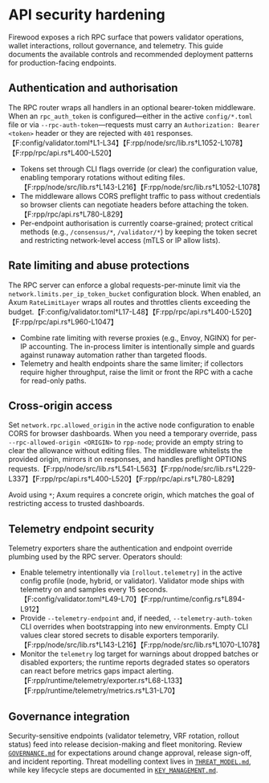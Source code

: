 # API security hardening

Firewood exposes a rich RPC surface that powers validator operations, wallet
interactions, rollout governance, and telemetry. This guide documents the
available controls and recommended deployment patterns for production-facing
endpoints.

## Authentication and authorisation

The RPC router wraps all handlers in an optional bearer-token middleware. When an
`rpc_auth_token` is configured—either in the active `config/*.toml` file or via
`--rpc-auth-token`—requests must carry an `Authorization: Bearer <token>` header
or they are rejected with `401` responses.【F:config/validator.toml†L1-L34】【F:rpp/node/src/lib.rs†L1052-L1078】【F:rpp/rpc/api.rs†L400-L520】

- Tokens set through CLI flags override (or clear) the configuration value,
  enabling temporary rotations without editing files.【F:rpp/node/src/lib.rs†L143-L216】【F:rpp/node/src/lib.rs†L1052-L1078】
- The middleware allows CORS preflight traffic to pass without credentials so
  browser clients can negotiate headers before attaching the token.【F:rpp/rpc/api.rs†L780-L829】
- Per-endpoint authorisation is currently coarse-grained; protect critical
  methods (e.g., `/consensus/*`, `/validator/*`) by keeping the token secret and
  restricting network-level access (mTLS or IP allow lists).

## Rate limiting and abuse protections

The RPC server can enforce a global requests-per-minute limit via the
`network.limits.per_ip_token_bucket` configuration block. When enabled, an Axum
`RateLimitLayer` wraps all routes and throttles clients exceeding the budget.【F:config/validator.toml†L17-L48】【F:rpp/rpc/api.rs†L400-L520】【F:rpp/rpc/api.rs†L960-L1047】

- Combine rate limiting with reverse proxies (e.g., Envoy, NGINX) for per-IP
  accounting. The in-process limiter is intentionally simple and guards against
  runaway automation rather than targeted floods.
- Telemetry and health endpoints share the same limiter; if collectors require
  higher throughput, raise the limit or front the RPC with a cache for read-only
  paths.

## Cross-origin access

Set `network.rpc.allowed_origin` in the active node configuration to enable CORS for
browser dashboards. When you need a temporary override, pass
`--rpc-allowed-origin <ORIGIN>` to `rpp-node`; provide an empty string to clear the
allowance without editing files. The middleware whitelists the provided origin,
mirrors it on responses, and handles preflight OPTIONS
requests.【F:rpp/node/src/lib.rs†L541-L563】【F:rpp/node/src/lib.rs†L229-L337】【F:rpp/rpc/api.rs†L400-L520】【F:rpp/rpc/api.rs†L780-L829】

Avoid using `*`; Axum requires a concrete origin, which matches the goal of
restricting access to trusted dashboards.

## Telemetry endpoint security

Telemetry exporters share the authentication and endpoint override plumbing used
by the RPC server. Operators should:

- Enable telemetry intentionally via `[rollout.telemetry]` in the active config
  profile (node, hybrid, or validator). Validator mode ships with telemetry on
  and samples every 15 seconds.【F:config/validator.toml†L49-L70】【F:rpp/runtime/config.rs†L894-L912】
- Provide `--telemetry-endpoint` and, if needed, `--telemetry-auth-token` CLI
  overrides when bootstrapping into new environments. Empty CLI values clear
  stored secrets to disable exporters temporarily.【F:rpp/node/src/lib.rs†L143-L216】【F:rpp/node/src/lib.rs†L1070-L1078】
- Monitor the `telemetry` log target for warnings about dropped batches or
  disabled exporters; the runtime reports degraded states so operators can react
  before metrics gaps impact alerting.【F:rpp/runtime/telemetry/exporter.rs†L68-L133】【F:rpp/runtime/telemetry/metrics.rs†L31-L70】

## Governance integration

Security-sensitive endpoints (validator telemetry, VRF rotation, rollout status)
feed into release decision-making and fleet monitoring. Review
[`GOVERNANCE.md`](GOVERNANCE.md) for expectations around change approval, release
sign-off, and incident reporting. Threat modelling context lives in
[`THREAT_MODEL.md`](THREAT_MODEL.md), while key lifecycle steps are documented in
[`KEY_MANAGEMENT.md`](KEY_MANAGEMENT.md).
